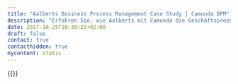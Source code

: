 ```yaml
---
title: "Aalberts Business Process Management Case Study | Camunda BPM"
description: "Erfahren Sie, wie Aalberts mit Camunda die Geschäftsprozessautomatisierung organisiert und die Effizienz im Unternehmen gesteigert hat. Camunda ist der Marktführer für Workflow-Automatisierung basierend auf Java und BPMN 2.0."
date: 2017-10-25T10:39:22+02:00
draft: false
contact: true
contacthidden: true
mycontent: static
---
```

{{<case-study-single
company="Aalberts"
companydescription="<p>Aalberts is a technology company. We engineer mission-critical technologies for ground-breaking industries and everyday life. From particle and vibration-free chip-making equipment to better performing cars, from efficient production and manufacturing environments to eco-friendly buildings, from light and long-lasting high-tech materials to perfectly drafted beverages. We are where technology matters and real progress can be made. Humanly, environmentally and financially. </p><p>With over 16,000 employees, Aalberts operates some 70 business locations and 80 service locations with activities in over 50 countries. Our head office, based in the Netherlands with 25 employees including the Management Board, facilitates central functions like strategy, marketing & communications, M&A, business development, group control, legal and governance, treasury, tax, insurance, internal audit and all responsibilities and communications towards our shareholders.</p>"
customerquote=""
teaser=""
usecase=""
videolink=""
logo="//images.ctfassets.net/vpidbgnakfvf/1YBjRJDavKwWCqW2WeUGYc/4ca8845e61d5927e8d8fd1188b569d9a/aalberts.svg"
pdf=""
thumbnail="">}}